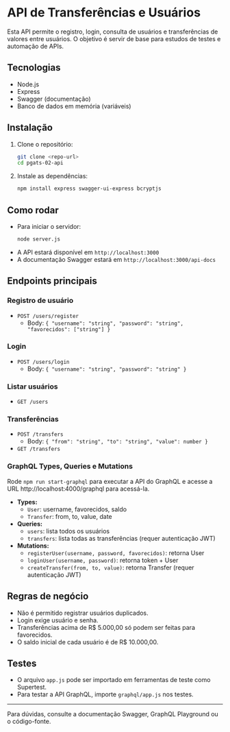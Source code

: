 # API de Transferências e Usuários

Esta API permite o registro, login, consulta de usuários e transferências de valores entre usuários. O objetivo é servir de base para estudos de testes e automação de APIs.

## Tecnologias
- Node.js
- Express
- Swagger (documentação)
- Banco de dados em memória (variáveis)

## Instalação

1. Clone o repositório:
   ```sh
   git clone <repo-url>
   cd pgats-02-api
   ```
2. Instale as dependências:
   ```sh
   npm install express swagger-ui-express bcryptjs
   ```

## Como rodar

- Para iniciar o servidor:
  ```sh
  node server.js
  ```
- A API estará disponível em `http://localhost:3000`
- A documentação Swagger estará em `http://localhost:3000/api-docs`

## Endpoints principais

### Registro de usuário
- `POST /users/register`
  - Body: `{ "username": "string", "password": "string", "favorecidos": ["string"] }`

### Login
- `POST /users/login`
  - Body: `{ "username": "string", "password": "string" }`

### Listar usuários
- `GET /users`

### Transferências
- `POST /transfers`
  - Body: `{ "from": "string", "to": "string", "value": number }`
- `GET /transfers`

### GraphQL Types, Queries e Mutations

Rode `npm run start-graphql` para executar a API do GraphQL e acesse a URL http://localhost:4000/graphql para acessá-la.

- **Types:**
  - `User`: username, favorecidos, saldo
  - `Transfer`: from, to, value, date
- **Queries:**
  - `users`: lista todos os usuários
  - `transfers`: lista todas as transferências (requer autenticação JWT)
- **Mutations:**
  - `registerUser(username, password, favorecidos)`: retorna User
  - `loginUser(username, password)`: retorna token + User
  - `createTransfer(from, to, value)`: retorna Transfer (requer autenticação JWT)

## Regras de negócio
- Não é permitido registrar usuários duplicados.
- Login exige usuário e senha.
- Transferências acima de R$ 5.000,00 só podem ser feitas para favorecidos.
- O saldo inicial de cada usuário é de R$ 10.000,00.

## Testes
- O arquivo `app.js` pode ser importado em ferramentas de teste como Supertest.
- Para testar a API GraphQL, importe `graphql/app.js` nos testes.

---

Para dúvidas, consulte a documentação Swagger, GraphQL Playground ou o código-fonte.

